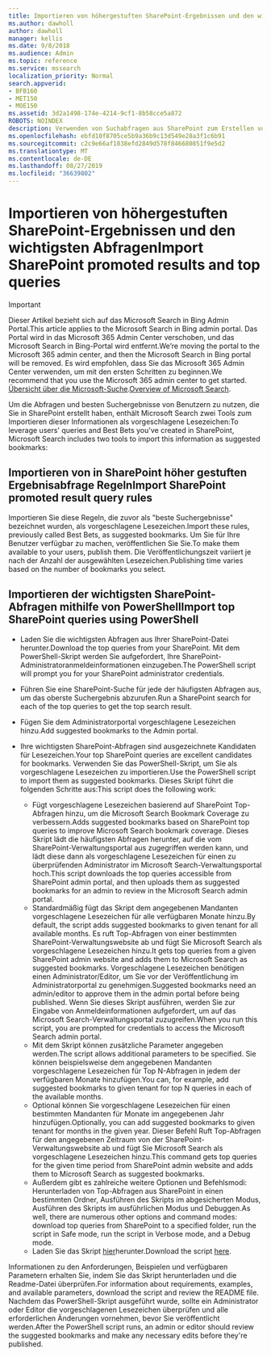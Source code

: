 ```yaml
---
title: Importieren von höhergestuften SharePoint-Ergebnissen und den wichtigsten Abfragen
ms.author: dawholl
author: dawholl
manager: kellis
ms.date: 9/8/2018
ms.audience: Admin
ms.topic: reference
ms.service: mssearch
localization_priority: Normal
search.appverid:
- BFB160
- MET150
- MOE150
ms.assetid: 3d2a1498-174e-4214-9cf1-8b58cce5a872
ROBOTS: NOINDEX
description: Verwenden von Suchabfragen aus SharePoint zum Erstellen von Arbeitsergebnissen für die Microsoft-Suche
ms.openlocfilehash: ebfd10f8705ce5b9a36b9c13d549e28a3f1c6b91
ms.sourcegitcommit: c2c9e66af1038efd2849d578f846680851f9e5d2
ms.translationtype: MT
ms.contentlocale: de-DE
ms.lasthandoff: 08/27/2019
ms.locfileid: "36639802"
---
```

# <a name="import-sharepoint-promoted-results-and-top-queries"></a><span data-ttu-id="ebdca-103">Importieren von höhergestuften SharePoint-Ergebnissen und den wichtigsten Abfragen</span><span class="sxs-lookup"><span data-stu-id="ebdca-103">Import SharePoint promoted results and top queries</span></span>

> [!IMPORTANT]
> <span data-ttu-id="ebdca-104">Dieser Artikel bezieht sich auf das Microsoft Search in Bing Admin Portal.</span><span class="sxs-lookup"><span data-stu-id="ebdca-104">This article applies to the Microsoft Search in Bing admin portal.</span></span> <span data-ttu-id="ebdca-105">Das Portal wird in das Microsoft 365 Admin Center verschoben, und das Microsoft Search in Bing-Portal wird entfernt.</span><span class="sxs-lookup"><span data-stu-id="ebdca-105">We’re moving the portal to the Microsoft 365 admin center, and then the Microsoft Search in Bing portal will be removed.</span></span> <span data-ttu-id="ebdca-106">Es wird empfohlen, dass Sie das Microsoft 365 Admin Center verwenden, um mit den ersten Schritten zu beginnen.</span><span class="sxs-lookup"><span data-stu-id="ebdca-106">We recommend that you use the Microsoft 365 admin center to get started.</span></span> <span data-ttu-id="ebdca-107">[Übersicht über die Microsoft-Suche](overview-microsoft-search.md).</span><span class="sxs-lookup"><span data-stu-id="ebdca-107">[Overview of Microsoft Search](overview-microsoft-search.md).</span></span>
    
<span data-ttu-id="ebdca-108">Um die Abfragen und besten Suchergebnisse von Benutzern zu nutzen, die Sie in SharePoint erstellt haben, enthält Microsoft Search zwei Tools zum Importieren dieser Informationen als vorgeschlagene Lesezeichen:</span><span class="sxs-lookup"><span data-stu-id="ebdca-108">To leverage users' queries and Best Bets you've created in SharePoint, Microsoft Search includes two tools to import this information as suggested bookmarks:</span></span> 
  
## <a name="import-sharepoint-promoted-result-query-rules"></a><span data-ttu-id="ebdca-109">Importieren von in SharePoint höher gestuften Ergebnisabfrage Regeln</span><span class="sxs-lookup"><span data-stu-id="ebdca-109">Import SharePoint promoted result query rules</span></span>

<span data-ttu-id="ebdca-110">Importieren Sie diese Regeln, die zuvor als "beste Suchergebnisse" bezeichnet wurden, als vorgeschlagene Lesezeichen.</span><span class="sxs-lookup"><span data-stu-id="ebdca-110">Import these rules, previously called Best Bets, as suggested bookmarks.</span></span> <span data-ttu-id="ebdca-111">Um Sie für Ihre Benutzer verfügbar zu machen, veröffentlichen Sie Sie.</span><span class="sxs-lookup"><span data-stu-id="ebdca-111">To make them available to your users, publish them.</span></span> <span data-ttu-id="ebdca-112">Die Veröffentlichungszeit variiert je nach der Anzahl der ausgewählten Lesezeichen.</span><span class="sxs-lookup"><span data-stu-id="ebdca-112">Publishing time varies based on the number of bookmarks you select.</span></span>
  
## <a name="import-top-sharepoint-queries-using-powershell"></a><span data-ttu-id="ebdca-113">Importieren der wichtigsten SharePoint-Abfragen mithilfe von PowerShell</span><span class="sxs-lookup"><span data-stu-id="ebdca-113">Import top SharePoint queries using PowerShell</span></span>

- <span data-ttu-id="ebdca-114">Laden Sie die wichtigsten Abfragen aus Ihrer SharePoint-Datei herunter.</span><span class="sxs-lookup"><span data-stu-id="ebdca-114">Download the top queries from your SharePoint.</span></span> <span data-ttu-id="ebdca-115">Mit dem PowerShell-Skript werden Sie aufgefordert, Ihre SharePoint-Administratoranmeldeinformationen einzugeben.</span><span class="sxs-lookup"><span data-stu-id="ebdca-115">The PowerShell script will prompt you for your SharePoint administrator credentials.</span></span>
    
- <span data-ttu-id="ebdca-116">Führen Sie eine SharePoint-Suche für jede der häufigsten Abfragen aus, um das oberste Suchergebnis abzurufen.</span><span class="sxs-lookup"><span data-stu-id="ebdca-116">Run a SharePoint search for each of the top queries to get the top search result.</span></span>
    
- <span data-ttu-id="ebdca-117">Fügen Sie dem Administratorportal vorgeschlagene Lesezeichen hinzu.</span><span class="sxs-lookup"><span data-stu-id="ebdca-117">Add suggested bookmarks to the Admin portal.</span></span>
    
- <span data-ttu-id="ebdca-118">Ihre wichtigsten SharePoint-Abfragen sind ausgezeichnete Kandidaten für Lesezeichen.</span><span class="sxs-lookup"><span data-stu-id="ebdca-118">Your top SharePoint queries are excellent candidates for bookmarks.</span></span> <span data-ttu-id="ebdca-119">Verwenden Sie das PowerShell-Skript, um Sie als vorgeschlagene Lesezeichen zu importieren.</span><span class="sxs-lookup"><span data-stu-id="ebdca-119">Use the PowerShell script to import them as suggested bookmarks.</span></span> <span data-ttu-id="ebdca-120">Dieses Skript führt die folgenden Schritte aus:</span><span class="sxs-lookup"><span data-stu-id="ebdca-120">This script does the following work:</span></span>
    - <span data-ttu-id="ebdca-121">Fügt vorgeschlagene Lesezeichen basierend auf SharePoint Top-Abfragen hinzu, um die Microsoft Search Bookmark Coverage zu verbessern.</span><span class="sxs-lookup"><span data-stu-id="ebdca-121">Adds suggested bookmarks based on SharePoint top queries to improve Microsoft Search bookmark coverage.</span></span> <span data-ttu-id="ebdca-122">Dieses Skript lädt die häufigsten Abfragen herunter, auf die vom SharePoint-Verwaltungsportal aus zugegriffen werden kann, und lädt diese dann als vorgeschlagene Lesezeichen für einen zu überprüfenden Administrator im Microsoft Search-Verwaltungsportal hoch.</span><span class="sxs-lookup"><span data-stu-id="ebdca-122">This script downloads the top queries accessible from SharePoint admin portal, and then uploads them as suggested bookmarks for an admin to review in the Microsoft Search admin portal.</span></span>
    - <span data-ttu-id="ebdca-123">Standardmäßig fügt das Skript dem angegebenen Mandanten vorgeschlagene Lesezeichen für alle verfügbaren Monate hinzu.</span><span class="sxs-lookup"><span data-stu-id="ebdca-123">By default, the script adds suggested bookmarks to given tenant for all available months.</span></span> <span data-ttu-id="ebdca-124">Es ruft Top-Abfragen von einer bestimmten SharePoint-Verwaltungswebsite ab und fügt Sie Microsoft Search als vorgeschlagene Lesezeichen hinzu.</span><span class="sxs-lookup"><span data-stu-id="ebdca-124">It gets top queries from a given SharePoint admin website and adds them to Microsoft Search as suggested bookmarks.</span></span> <span data-ttu-id="ebdca-125">Vorgeschlagene Lesezeichen benötigen einen Administrator/Editor, um Sie vor der Veröffentlichung im Administratorportal zu genehmigen.</span><span class="sxs-lookup"><span data-stu-id="ebdca-125">Suggested bookmarks need an admin/editor to approve them in the admin portal before being published.</span></span> <span data-ttu-id="ebdca-126">Wenn Sie dieses Skript ausführen, werden Sie zur Eingabe von Anmeldeinformationen aufgefordert, um auf das Microsoft Search-Verwaltungsportal zuzugreifen.</span><span class="sxs-lookup"><span data-stu-id="ebdca-126">When you run this script, you are prompted for credentials to access the Microsoft Search admin portal.</span></span>
    - <span data-ttu-id="ebdca-127">Mit dem Skript können zusätzliche Parameter angegeben werden.</span><span class="sxs-lookup"><span data-stu-id="ebdca-127">The script allows additional parameters to be specified.</span></span> <span data-ttu-id="ebdca-128">Sie können beispielsweise dem angegebenen Mandanten vorgeschlagene Lesezeichen für Top N-Abfragen in jedem der verfügbaren Monate hinzufügen.</span><span class="sxs-lookup"><span data-stu-id="ebdca-128">You can, for example, add suggested bookmarks to given tenant for top N queries in each of the available months.</span></span>
    - <span data-ttu-id="ebdca-129">Optional können Sie vorgeschlagene Lesezeichen für einen bestimmten Mandanten für Monate im angegebenen Jahr hinzufügen.</span><span class="sxs-lookup"><span data-stu-id="ebdca-129">Optionally, you can add suggested bookmarks to given tenant for months in the given year.</span></span> <span data-ttu-id="ebdca-130">Dieser Befehl Ruft Top-Abfragen für den angegebenen Zeitraum von der SharePoint-Verwaltungswebsite ab und fügt Sie Microsoft Search als vorgeschlagene Lesezeichen hinzu.</span><span class="sxs-lookup"><span data-stu-id="ebdca-130">This command gets top queries for the given time period from SharePoint admin website and adds them to Microsoft Search as suggested bookmarks.</span></span>
    - <span data-ttu-id="ebdca-131">Außerdem gibt es zahlreiche weitere Optionen und Befehlsmodi: Herunterladen von Top-Abfragen aus SharePoint in einen bestimmten Ordner, Ausführen des Skripts im abgesicherten Modus, Ausführen des Skripts im ausführlichen Modus und Debuggen.</span><span class="sxs-lookup"><span data-stu-id="ebdca-131">As well, there are numerous other options and command modes: download top queries from SharePoint to a specified folder, run the script in Safe mode, run the script in Verbose mode, and a Debug mode.</span></span>
    - <span data-ttu-id="ebdca-132">Laden Sie das Skript [hier](https://www.bingforbusiness.com/distribution/SharepointTopQueryBookmarks.zip)herunter.</span><span class="sxs-lookup"><span data-stu-id="ebdca-132">Download the script [here](https://www.bingforbusiness.com/distribution/SharepointTopQueryBookmarks.zip).</span></span> 

<span data-ttu-id="ebdca-133">Informationen zu den Anforderungen, Beispielen und verfügbaren Parametern erhalten Sie, indem Sie das Skript herunterladen und die Readme-Datei überprüfen.</span><span class="sxs-lookup"><span data-stu-id="ebdca-133">For information about requirements, examples, and available parameters, download the script and review the README file.</span></span> <span data-ttu-id="ebdca-134">Nachdem das PowerShell-Skript ausgeführt wurde, sollte ein Administrator oder Editor die vorgeschlagenen Lesezeichen überprüfen und alle erforderlichen Änderungen vornehmen, bevor Sie veröffentlicht werden.</span><span class="sxs-lookup"><span data-stu-id="ebdca-134">After the PowerShell script runs, an admin or editor should review the suggested bookmarks and make any necessary edits before they're published.</span></span>